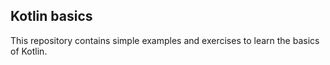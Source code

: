 ## Kotlin basics

This repository contains simple examples and exercises to learn the basics of Kotlin.
